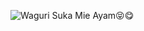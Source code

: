 ![Waguri Suka Mie Ayam😝😋](https://github.com/user-attachments/assets/305dedf3-391f-45ac-a5fa-3d2b7cf2e7b4)
